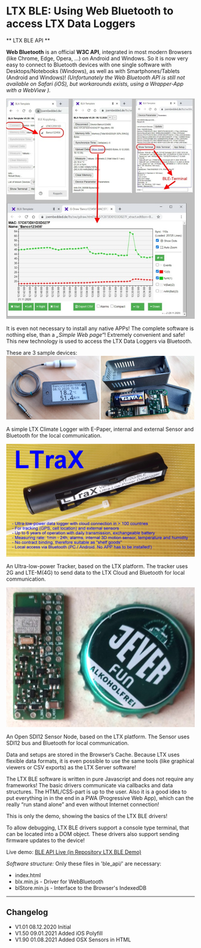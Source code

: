 # LTX BLE: Using Web Bluetooth to access LTX Data Loggers #
** LTX BLE API **

__Web Bluetooth__ is an official __W3C API__, integrated in most modern Browsers (like Chrome, Edge, Opera, …) 
on Android and Windows. So it is now very easy to connect to Bluetooth devices 
with one single software with Desktops/Notebooks (Windows), as well as with Smartphones/Tablets (Android and Windows)! 
_(Unfortunately the Web Bluetooth API is still not available on Safari (iOS), but workarounds exists, using a Wrapper-App with a WebView )._

!['Some Screenshots of the LTX BLE Demo (only visible in Repository LTX BLE Demo)'](./docs/ble_all.jpg "Some Screenshots of the LTX BLE Demo")

It is even not necessary to install any native APPs! The complete software is nothing else, than a _„Simple Web page“_! Extremely convenient and safe!
This new technology is used to access the LTX Data Loggers via Bluetooth. 

These are 3 sample devices:
!['LTX BLE E-Paper (only visible in Repository LTX BLE Demo)'](./docs/epa_logger2.jpg "LTX BLE E-Paper")

A simple LTX Climate Logger with E-Paper, internal and external Sensor and Bluetooth for the local communication.

!['LTraX Tracker (only visible in Repository LTX BLE Demo)'](./docs/LTrax_Tracker.jpg "LTraX Tracker")

An Ultra-low-power Tracker, based on the LTX platform. The tracker uses 2G and LTE-M(4G) to send data to the LTX Cloud and Bluetooth for local communication.

!['Open-SDI12-Blue'](https://github.com/joembedded/Open-SDI12-Blue/blob/master/hardware/u-Blox_anna-b112/module_0v1.jpg)

An Open SDI12 Sensor Node, based on the LTX platform. The Sensor uses SDI12 bus and  Bluetooth for local communication.


Data and setups are stored in the Browser’s Cache. Because LTX uses flexible data formats, it is even possible to use the same tools (like graphical viewers or CSV exports) 
as the LTX Server software! 

The LTX BLE software is written in pure Javascript and does not require any frameworks! The basic drivers communicate via callbacks and data structures.
The HTML/CSS-part is up to the user. Also it is a good idea to put everything in in the end in a PWA (Progressive Web App),
which can the really “run stand alone” and even without Internet connection!

This is only the demo, showing the basics of the LTX BLE drivers! 

To allow debugging, LTX BLE drivers support a console type terminal, that can be located into a DOM object.
These drivers also support sending firmware updates to the device!

Live demo: [BLE API Live (in Repository LTX BLE Demo)](https://joembedded.github.io/ltx_ble_demo/ble_api/index.html)

*Software structure:*
Only these files in 'ble_api/' are necessary:
- index.html
- blx.min.js - Driver for WebBluetooth
- blStore.min.js - Interface to the Browser's IndexedDB


---

## Changelog ##
- V1.01 08.12.2020 Initial
- V1.50 09.01.2021 Added iOS Polyfill
- V1.90 01.08.2021 Added OSX Sensors in HTML

